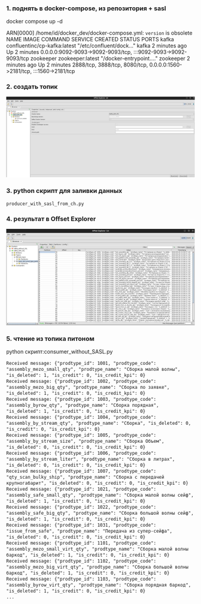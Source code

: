 ### 1. поднять в docker-compose, из репозитория + sasl

  docker compose up -d

  ARN[0000] /home/id/docker_dev/docker-compose.yml: `version` is obsolete 
  NAME        IMAGE                          COMMAND                  SERVICE     CREATED         STATUS         PORTS
  kafka       confluentinc/cp-kafka:latest   "/etc/confluent/dock…"   kafka       2 minutes ago   Up 2 minutes   0.0.0.0:9092-9093->9092-9093/tcp, :::9092-9093->9092-9093/tcp
  zookeeper   zookeeper:latest               "/docker-entrypoint.…"   zookeeper   2 minutes ago   Up 2 minutes   2888/tcp, 3888/tcp, 8080/tcp, 0.0.0.0:1560->2181/tcp, :::1560->2181/tcp

### 2.   создать топик
   ![Image alt](https://github.com/IrinaDanilova-dev/WB-Practice-BI-OLAP/raw/main/kafka/images/kafka_with_ssl.jpg)

### 3. python скрипт для заливки данных 
    producer_with_sasl_from_ch.py

### 4. результат в Offset Explorer
   ![Image alt](https://github.com/IrinaDanilova-dev/WB-Practice-BI-OLAP/raw/main/kafka/images/topic_prod_type_parts.jpg)

### 5. чтение из топика питоном
python скрипт:consumer_without_SASL.py 
```
Received message: {"prodtype_id": 1001, "prodtype_code": "assembly_mezo_small_qty", "prodtype_name": "Сборка малой волны", "is_deleted": 1, "is_credit": 0, "is_credit_kpi": 0}            
Received message: {"prodtype_id": 1002, "prodtype_code": "assembly_mezo_big_qty", "prodtype_name": "Сборка по заявке", "is_deleted": 1, "is_credit": 0, "is_credit_kpi": 0}      
Received message: {"prodtype_id": 1003, "prodtype_code": "assembly_byrow_qty", "prodtype_name": "Сборка порядная", "is_deleted": 1, "is_credit": 0, "is_credit_kpi": 0}
Received message: {"prodtype_id": 1004, "prodtype_code": "assembly_by_stream_qty", "prodtype_name": "Сборка", "is_deleted": 0, "is_credit": 0, "is_credit_kpi": 0}
Received message: {"prodtype_id": 1005, "prodtype_code": "assembly_by_stream_size", "prodtype_name": "Сборка Oбъем", "is_deleted": 0, "is_credit": 0, "is_credit_kpi": 0}
Received message: {"prodtype_id": 1006, "prodtype_code": "assembly_by_stream_liter", "prodtype_name": "Сборка в литрах", "is_deleted": 0, "is_credit": 0, "is_credit_kpi": 0}
Received message: {"prodtype_id": 1007, "prodtype_code": "qty_scan_bulky_ship", "prodtype_name": "Сборка с передачей крупногабарит", "is_deleted": 0, "is_credit": 0, "is_credit_kpi": 0}
Received message: {"prodtype_id": 1021, "prodtype_code": "assembly_safe_small_qty", "prodtype_name": "Сборка малой волны сейф", "is_deleted": 1, "is_credit": 0, "is_credit_kpi": 0}
Received message: {"prodtype_id": 1022, "prodtype_code": "assembly_safe_big_qty", "prodtype_name": "Сборка большой волны сейф", "is_deleted": 1, "is_credit": 0, "is_credit_kpi": 0}
Received message: {"prodtype_id": 1031, "prodtype_code": "issue_from_safe", "prodtype_name": "Передача из супер-сейфа", "is_deleted": 0, "is_credit": 0, "is_credit_kpi": 0}
Received message: {"prodtype_id": 1101, "prodtype_code": "assembly_mezo_small_virt_qty", "prodtype_name": "Сборка малой волны баркод", "is_deleted": 1, "is_credit": 0, "is_credit_kpi": 0}
Received message: {"prodtype_id": 1102, "prodtype_code": "assembly_mezo_big_virt_qty", "prodtype_name": "Сборка большой волны баркод", "is_deleted": 1, "is_credit": 0, "is_credit_kpi": 0}
Received message: {"prodtype_id": 1103, "prodtype_code": "assembly_byrow_virt_qty", "prodtype_name": "Сборка порядная баркод", "is_deleted": 1, "is_credit": 0, "is_credit_kpi": 0}
...
```
